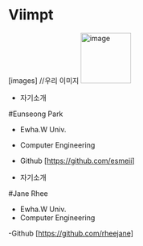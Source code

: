 # Viimpt

[images] //우리 이미지
<img width="100" alt="image" src="https://user-images.githubusercontent.com/96706954/168216658-b73bca2b-9831-4808-82c8-99e6c127c34d.png">



- 자기소개

#Eunseong Park
- Ewha.W Univ.
- Computer Engineering 

- Github
[https://github.com/esmeii]


- 자기소개

#Jane Rhee
- Ewha.W Univ.
- Computer Engineering

-Github
[https://github.com/rheejane]

